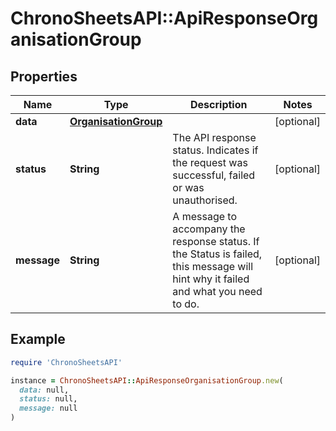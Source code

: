 # ChronoSheetsAPI::ApiResponseOrganisationGroup

## Properties

| Name | Type | Description | Notes |
| ---- | ---- | ----------- | ----- |
| **data** | [**OrganisationGroup**](OrganisationGroup.md) |  | [optional] |
| **status** | **String** | The API response status. Indicates if the request was successful, failed or was unauthorised. | [optional] |
| **message** | **String** | A message to accompany the response status.  If the Status is failed, this message will hint why it failed and what you need to do. | [optional] |

## Example

```ruby
require 'ChronoSheetsAPI'

instance = ChronoSheetsAPI::ApiResponseOrganisationGroup.new(
  data: null,
  status: null,
  message: null
)
```

